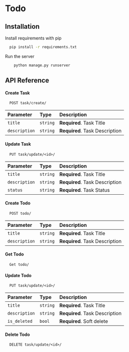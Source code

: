 
# Todo




## Installation

Install requirements with pip

```bash
  pip install -r requirements.txt
```

Run the server

```bash
    python manage.py runserver
```
    



## API Reference

#### Create Task

```http
  POST task/create/
```

| Parameter | Type     | Description                |
| :-------- | :------- | :------------------------- |
| `title` | `string` | **Required**. Task Title |
| `description` | `string` | **Required**. Task Description |

#### Update Task

```http
  PUT task/update/<id>/
```

| Parameter | Type     | Description                       |
| :-------- | :------- | :-------------------------------- |
| `title`      | `string` | **Required**. Task Title |
| `description`      | `string` | **Required**. Task Description |
| `status`      | `string` | **Required**. Task Status |

#### Create Todo

```http
  POST todo/
```

| Parameter | Type     | Description                |
| :-------- | :------- | :------------------------- |
| `title`   | `string` | **Required**. Task Title |
| `description` | `string` | **Required**. Task Description |

#### Get Todo

```http
  Get todo/
```

#### Update Todo

```http
  PUT task/update/<id>/
```

| Parameter | Type     | Description                       |
| :-------- | :------- | :-------------------------------- |
| `title`      | `string` | **Required**. Task Title |
| `description`      | `string` | **Required**. Task Description |
| `is_deleted`      | `bool` | **Required**. Soft delete |

#### Delete Todo

```http
  DELETE task/update/<id>/
```

